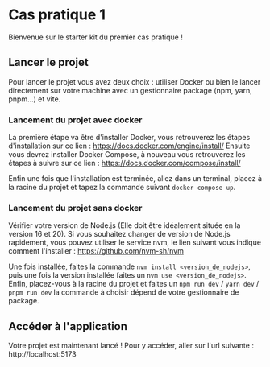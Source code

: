 # Cas pratique 1

Bienvenue sur le starter kit du premier cas pratique !

## Lancer le projet

Pour lancer le projet vous avez deux choix : utiliser Docker ou bien le lancer directement sur votre machine avec un gestionnaire package (npm, yarn, pnpm...) et vite.

### Lancement du projet avec docker

La première étape va être d'installer Docker, vous retrouverez les étapes d'installation sur ce lien : https://docs.docker.com/engine/install/
Ensuite vous devrez installer Docker Compose, à nouveau vous retrouverez les étapes à suivre sur ce lien : https://docs.docker.com/compose/install/

Enfin une fois que l'installation est terminée, allez dans un terminal, placez à la racine du projet et tapez la commande suivant `docker compose up`.

### Lancement du projet sans docker

Vérifier votre version de Node.js (Elle doit être idéalement située en la version 16 et 20).
Si vous souhaitez changer de version de Node.js rapidement, vous pouvez utiliser le service nvm, le lien suivant vous indique comment l'installer : https://github.com/nvm-sh/nvm

Une fois installée, faites la commande `nvm install <version_de_nodejs>`, puis une fois la version installée faites un `nvm use <version_de_nodejs>`.
Enfin, placez-vous à la racine du projet et faites un `npm run dev` / `yarn dev` / `pnpm run dev` la commande à choisir dépend de votre gestionnaire de package.

## Accéder à l'application

Votre projet est maintenant lancé ! Pour y accéder, aller sur l'url suivante : http://localhost:5173
